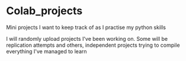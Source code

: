 # Colab_projects
Mini projects I want to keep track of as I practise my python skills

I will randomly upload projects I've been working on.
Some will be replication attempts and others, independent projects trying to compile everything I've managed to learn
